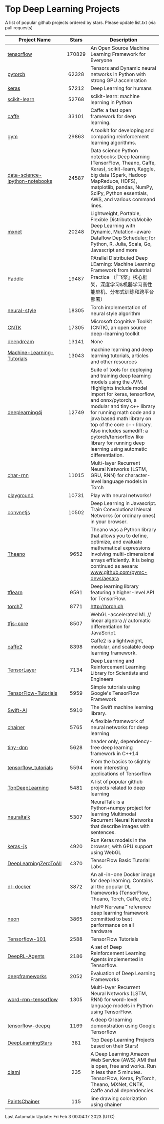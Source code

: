 # Top Deep Learning Projects
A list of popular github projects ordered by stars.
Please update list.txt (via pull requests)

|Project Name| Stars | Description |
| ---------- |:-----:| ----------- |
| [tensorflow](https://github.com/tensorflow/tensorflow) | 170829 | An Open Source Machine Learning Framework for Everyone |
| [pytorch](https://github.com/pytorch/pytorch) | 62328 | Tensors and Dynamic neural networks in Python with strong GPU acceleration |
| [keras](https://github.com/keras-team/keras) | 57212 | Deep Learning for humans |
| [scikit-learn](https://github.com/scikit-learn/scikit-learn) | 52768 | scikit-learn: machine learning in Python |
| [caffe](https://github.com/BVLC/caffe) | 33101 | Caffe: a fast open framework for deep learning. |
| [gym](https://github.com/openai/gym) | 29863 | A toolkit for developing and comparing reinforcement learning algorithms. |
| [data-science-ipython-notebooks](https://github.com/donnemartin/data-science-ipython-notebooks) | 24587 | Data science Python notebooks: Deep learning (TensorFlow, Theano, Caffe, Keras), scikit-learn, Kaggle, big data (Spark, Hadoop MapReduce, HDFS), matplotlib, pandas, NumPy, SciPy, Python essentials, AWS, and various command lines. |
| [mxnet](https://github.com/apache/mxnet) | 20248 | Lightweight, Portable, Flexible Distributed/Mobile Deep Learning with Dynamic, Mutation-aware Dataflow Dep Scheduler; for Python, R, Julia, Scala, Go, Javascript and more |
| [Paddle](https://github.com/PaddlePaddle/Paddle) | 19487 | PArallel Distributed Deep LEarning: Machine Learning Framework from Industrial Practice （『飞桨』核心框架，深度学习&机器学习高性能单机、分布式训练和跨平台部署） |
| [neural-style](https://github.com/jcjohnson/neural-style) | 18305 | Torch implementation of neural style algorithm |
| [CNTK](https://github.com/microsoft/CNTK) | 17305 | Microsoft Cognitive Toolkit (CNTK), an open source deep-learning toolkit |
| [deepdream](https://github.com/google/deepdream) | 13141 | None |
| [Machine-Learning-Tutorials](https://github.com/ujjwalkarn/Machine-Learning-Tutorials) | 13043 | machine learning and deep learning tutorials, articles and other resources  |
| [deeplearning4j](https://github.com/deeplearning4j/deeplearning4j) | 12749 | Suite of tools for deploying and training deep learning models using the JVM. Highlights include model import for keras, tensorflow, and onnx/pytorch, a modular and tiny c++ library for running math code and a java based math library on top of the core c++ library. Also includes samediff: a pytorch/tensorflow like library for running deep learning using automatic differentiation. |
| [char-rnn](https://github.com/karpathy/char-rnn) | 11015 | Multi-layer Recurrent Neural Networks (LSTM, GRU, RNN) for character-level language models in Torch |
| [playground](https://github.com/tensorflow/playground) | 10731 | Play with neural networks! |
| [convnetjs](https://github.com/karpathy/convnetjs) | 10502 | Deep Learning in Javascript. Train Convolutional Neural Networks (or ordinary ones) in your browser. |
| [Theano](https://github.com/Theano/Theano) | 9652 | Theano was a Python library that allows you to define, optimize, and evaluate mathematical expressions involving multi-dimensional arrays efficiently. It is being continued as aesara: www.github.com/pymc-devs/aesara |
| [tflearn](https://github.com/tflearn/tflearn) | 9591 | Deep learning library featuring a higher-level API for TensorFlow. |
| [torch7](https://github.com/torch/torch7) | 8771 | http://torch.ch |
| [tfjs-core](https://github.com/tensorflow/tfjs-core) | 8507 | WebGL-accelerated ML // linear algebra // automatic differentiation for JavaScript. |
| [caffe2](https://github.com/facebookarchive/caffe2) | 8398 | Caffe2 is a lightweight, modular, and scalable deep learning framework. |
| [TensorLayer](https://github.com/tensorlayer/TensorLayer) | 7134 | Deep Learning and Reinforcement Learning Library for Scientists and Engineers  |
| [TensorFlow-Tutorials](https://github.com/nlintz/TensorFlow-Tutorials) | 5959 | Simple tutorials using Google's TensorFlow Framework |
| [Swift-AI](https://github.com/Swift-AI/Swift-AI) | 5910 | The Swift machine learning library. |
| [chainer](https://github.com/chainer/chainer) | 5765 | A flexible framework of neural networks for deep learning |
| [tiny-dnn](https://github.com/tiny-dnn/tiny-dnn) | 5628 | header only, dependency-free deep learning framework in C++14 |
| [tensorflow_tutorials](https://github.com/pkmital/tensorflow_tutorials) | 5594 | From the basics to slightly more interesting applications of Tensorflow |
| [TopDeepLearning](https://github.com/aymericdamien/TopDeepLearning) | 5481 | A list of popular github projects related to deep learning |
| [neuraltalk](https://github.com/karpathy/neuraltalk) | 5307 | NeuralTalk is a Python+numpy project for learning Multimodal Recurrent Neural Networks that describe images with sentences. |
| [keras-js](https://github.com/transcranial/keras-js) | 4920 | Run Keras models in the browser, with GPU support using WebGL |
| [DeepLearningZeroToAll](https://github.com/hunkim/DeepLearningZeroToAll) | 4370 | TensorFlow Basic Tutorial Labs |
| [dl-docker](https://github.com/floydhub/dl-docker) | 3872 | An all-in-one Docker image for deep learning. Contains all the popular DL frameworks (TensorFlow, Theano, Torch, Caffe, etc.) |
| [neon](https://github.com/NervanaSystems/neon) | 3865 | Intel® Nervana™ reference deep learning framework committed to best performance on all hardware |
| [Tensorflow-101](https://github.com/sjchoi86/Tensorflow-101) | 2588 | TensorFlow Tutorials |
| [DeepRL-Agents](https://github.com/awjuliani/DeepRL-Agents) | 2186 | A set of Deep Reinforcement Learning Agents implemented in Tensorflow. |
| [deepframeworks](https://github.com/zer0n/deepframeworks) | 2052 | Evaluation of Deep Learning Frameworks |
| [word-rnn-tensorflow](https://github.com/hunkim/word-rnn-tensorflow) | 1305 | Multi-layer Recurrent Neural Networks (LSTM, RNN) for word-level language models in Python using TensorFlow. |
| [tensorflow-deepq](https://github.com/siemanko/tensorflow-deepq) | 1169 | A deep Q learning demonstration using Google Tensorflow |
| [DeepLearningStars](https://github.com/hunkim/DeepLearningStars) | 381 | Top Deep Learning Projects based on their Stars! |
| [dlami](https://github.com/ritchieng/dlami) | 235 | A Deep Learning Amazon Web Service (AWS) AMI that is open, free and works. Run in less than 5 minutes. TensorFlow, Keras, PyTorch, Theano, MXNet, CNTK, Caffe and all dependencies. |
| [PaintsChainer](https://github.com/taizan/PaintsChainer) | 115 | line drawing colorization using chainer |

Last Automatic Update: Fri Feb  3 00:04:17 2023 (UTC)
